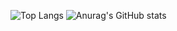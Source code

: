  
![Top Langs](https://github-readme-stats.vercel.app/api/top-langs/?username=jeeyoun-kang&layout=tokyonight&theme=tokyonight)
![Anurag's GitHub stats](https://github-readme-stats.vercel.app/api?username=jeeyoun-kang&theme=merko&show_icons=true)
